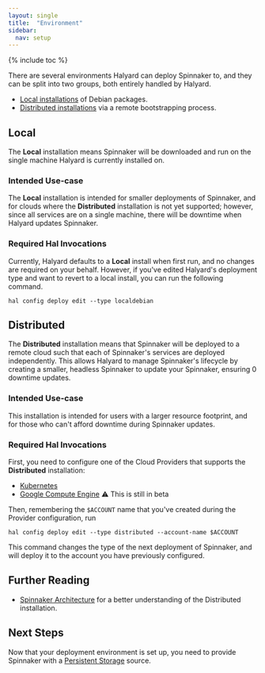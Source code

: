 ```yaml
---
layout: single
title:  "Environment"
sidebar:
  nav: setup
---
```


{% include toc %}

There are several environments Halyard can deploy Spinnaker to, and they can be 
split into two groups, both entirely handled by Halyard.

* [Local installations](#local) of Debian packages.
* [Distributed installations](#distributed) via a remote bootstrapping process.

## Local

The __Local__ installation means Spinnaker will be downloaded and run on the 
single machine Halyard is currently installed on.

### Intended Use-case

The __Local__ installation is intended for smaller deployments of Spinnaker,
and for clouds where the __Distributed__ installation is not yet supported;
however, since all services are on a single machine, there will be downtime when
Halyard updates Spinnaker.

### Required Hal Invocations

Currently, Halyard defaults to a __Local__ install when first run,
and no changes are required on your behalf. However, if you've edited
Halyard's deployment type and want to revert to a local install, you can run
the following command.

```
hal config deploy edit --type localdebian
```

## Distributed

The __Distributed__ installation means that Spinnaker will be deployed to a 
remote cloud such that each of Spinnaker's services are deployed 
independently. This allows Halyard to manage Spinnaker's lifecycle by creating 
a smaller, headless Spinnaker to update your Spinnaker, ensuring 0 downtime 
updates.

### Intended Use-case

This installation is intended for users with a larger resource footprint, and
for those who can't afford downtime during Spinnaker updates.

### Required Hal Invocations

First, you need to configure one of the Cloud Providers that supports the
__Distributed__ installation:

* <a href="/setup/providers/kubernetes" target="_blank">Kubernetes</a>
* <a href="/setup/providers/gce" target="_blank">Google Compute Engine</a> :warning: This is still in beta

Then, remembering the `$ACCOUNT` name that you've created during the
Provider configuration, run

```
hal config deploy edit --type distributed --account-name $ACCOUNT
```

This command changes the type of the next deployment of Spinnaker, and will
deploy it to the account you have previously configured.

## Further Reading

* [Spinnaker Architecture](/reference/architecture/) for a better understanding
  of the Distributed installation.

## Next Steps

Now that your deployment environment is set up, you need to provide Spinnaker
with a [Persistent Storage](/setup/install/storage/) source.
